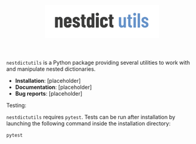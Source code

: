 <h1 align="center">
<img src="./branding/nestdictutils_logo.png" width="300">
</h1><br>

`nestdictutils` is a Python package providing several utilities to work with and manipulate nested dictionaries.

* **Installation**: [placeholder]
* **Documentation**: [placeholder]
* **Bug reports**: [placeholder]

Testing:

`nestdictutils` requires `pytest`. Tests can be run after installation by launching the following command inside the installation directory:

```
pytest
```



